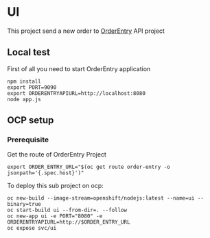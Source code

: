 # UI
This project send a new order to [OrderEntry](../orderEntry/README.md) API project

## Local test
First of all you need to start OrderEntry application
```
npm install
export PORT=9090
export ORDERENTRYAPIURL=http://localhost:8080
node app.js
```

## OCP setup
### Prerequisite
Get the route of OrderEntry Project
```
export ORDER_ENTRY_URL="$(oc get route order-entry -o jsonpath='{.spec.host}')"
```


To deploy this sub project on ocp:
```
oc new-build --image-stream=openshift/nodejs:latest --name=ui --binary=true
oc start-build ui --from-dir=. --follow
oc new-app ui -e PORT="8080" -e ORDERENTRYAPIURL=http://$ORDER_ENTRY_URL
oc expose svc/ui
```